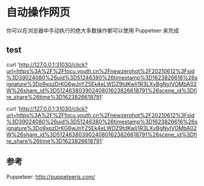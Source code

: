 # 自动操作网页
你可以在浏览器中手动执行的绝大多数操作都可以使用 Puppeteer 来完成

## test
curl 'http://127.0.0.1:31030/click?url=https%3A%2F%2Ffocu.youth.cn%2Fnewzerohot%2F20210612%3Fsid%3D39024080%26uid%3D51246380%26timestamp%3D1623826616%26signature%3Do9xqzDrKG6wJnYZ5Ek4eLWDZ9tdKwlj1R3LXvBgNylVOMbA02W%26share_id%3D51246380390240801623826618791%26scene_id%3Dfire_share%26time%3D1623826618791'

curl 'http://127.0.0.1:31030/click?url=https%3A%2F%2Ffocu.youth.cn%2Fnewzerohot%2F20210612%3Fsid%3D39024080%26uid%3D51246380%26timestamp%3D1623826616%26signature%3Do9xqzDrKG6wJnYZ5Ek4eLWDZ9tdKwlj1R3LXvBgNylVOMbA02W%26share_id%3D51246380390240801623826618791%26scene_id%3Dfire_share%26time%3D1623826618791'

## 参考
Puppeteer: http://puppeteerjs.com/
